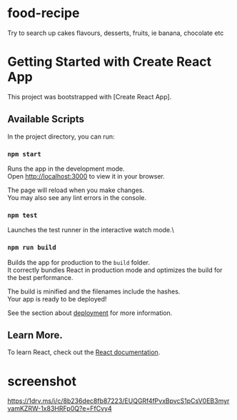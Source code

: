 # food-recipe
Try to search up cakes flavours, desserts, fruits, ie banana, chocolate etc

# Getting Started with Create React App

This project was bootstrapped with [Create React App].

## Available Scripts

In the project directory, you can run:

### `npm start`

Runs the app in the development mode.\
Open [http://localhost:3000](http://localhost:3000) to view it in your browser.

The page will reload when you make changes.\
You may also see any lint errors in the console.

### `npm test`

Launches the test runner in the interactive watch mode.\


### `npm run build`

Builds the app for production to the `build` folder.\
It correctly bundles React in production mode and optimizes the build for the best performance.

The build is minified and the filenames include the hashes.\
Your app is ready to be deployed!

See the section about [deployment](https://facebook.github.io/create-react-app/docs/deployment) for more information.


## Learn More.

To learn React, check out the [React documentation](https://reactjs.org/).

# screenshot



https://1drv.ms/i/c/8b236dec8fb87223/EUQGRf4fPvxBpvcS1pCsV0EB3myrvamKZRW-1x83HRFp0Q?e=FfCvy4

